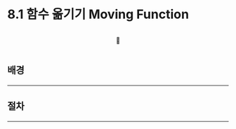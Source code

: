 # 8.1 함수 옮기기 Moving Function

```js

```

<center>🔻</center>

```js

```

## 배경 <hr>

####

## 절차 <hr>

####
